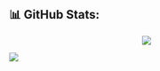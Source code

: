 ## 📊 GitHub Stats:

<div style="display: flex; justify-content: center;">
    <img src="https://github-readme-streak-stats.herokuapp.com/?user=rk797&theme=dark&hide_border=true" style="margin-right: 10px;">
</div>

![](https://visitcount.itsvg.in/api?id=rk797&icon=3&color=1)

